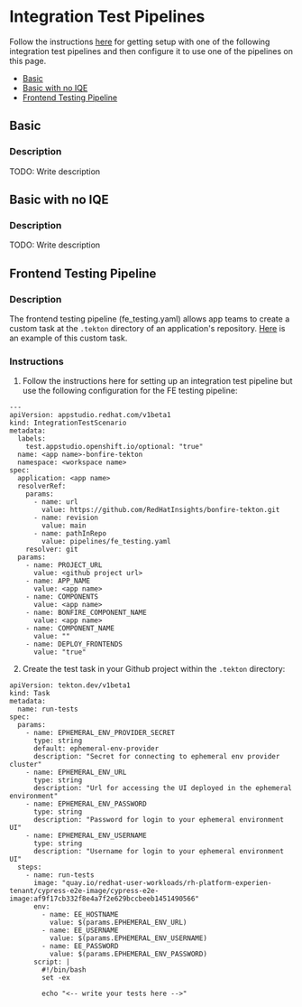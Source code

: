 # Integration Test Pipelines

Follow the instructions [here](https://github.com/RedHatInsights/bonfire-tekton?tab=readme-ov-file#add-the-integration-test-scenario-to-your-application) for getting setup with one of the following integration test pipelines and then configure it to use one of the pipelines on this page.  

- [Basic](#basic)
- [Basic with no IQE](#basic-with-no-iqe)
- [Frontend Testing Pipeline](#frontend-testing-pipeline) 

## Basic

### Description

TODO: Write description


## Basic with no IQE

### Description

TODO: Write description


## Frontend Testing Pipeline

### Description

The frontend testing pipeline (fe_testing.yaml) allows app teams to create a custom task at the `.tekton` directory of an application's repository. [Here](https://github.com/RedHatInsights/insights-chrome/tree/master/.tekton/run-tests-tasks.yml) is an example of this custom task.

### Instructions

1. Follow the instructions here for setting up an integration test pipeline but use the following configuration for the FE testing pipeline: 

```
---
apiVersion: appstudio.redhat.com/v1beta1
kind: IntegrationTestScenario
metadata:
  labels:
    test.appstudio.openshift.io/optional: "true"
  name: <app name>-bonfire-tekton
  namespace: <workspace name> 
spec:
  application: <app name> 
  resolverRef:
    params:
      - name: url
        value: https://github.com/RedHatInsights/bonfire-tekton.git
      - name: revision
        value: main
      - name: pathInRepo
        value: pipelines/fe_testing.yaml
    resolver: git
  params:
    - name: PROJECT_URL
      value: <github project url> 
    - name: APP_NAME
      value: <app name> 
    - name: COMPONENTS
      value: <app name> 
    - name: BONFIRE_COMPONENT_NAME
      value: <app name> 
    - name: COMPONENT_NAME
      value: ""
    - name: DEPLOY_FRONTENDS
      value: "true"
```

2. Create the test task in your Github project within the `.tekton` directory:

```
apiVersion: tekton.dev/v1beta1
kind: Task
metadata:
  name: run-tests
spec:
  params:
    - name: EPHEMERAL_ENV_PROVIDER_SECRET
      type: string
      default: ephemeral-env-provider
      description: "Secret for connecting to ephemeral env provider cluster"
    - name: EPHEMERAL_ENV_URL
      type: string
      description: "Url for accessing the UI deployed in the ephemeral environment"
    - name: EPHEMERAL_ENV_PASSWORD
      type: string
      description: "Password for login to your ephemeral environment UI"
    - name: EPHEMERAL_ENV_USERNAME
      type: string
      description: "Username for login to your ephemeral environment UI"
  steps:
    - name: run-tests
      image: "quay.io/redhat-user-workloads/rh-platform-experien-tenant/cypress-e2e-image/cypress-e2e-image:af9f17cb332f8e4a7f2e629bccbeeb1451490566"
      env:
        - name: EE_HOSTNAME
          value: $(params.EPHEMERAL_ENV_URL)
        - name: EE_USERNAME
          value: $(params.EPHEMERAL_ENV_USERNAME)
        - name: EE_PASSWORD
          value: $(params.EPHEMERAL_ENV_PASSWORD)
      script: |
        #!/bin/bash
        set -ex
        
        echo "<-- write your tests here -->"
```
